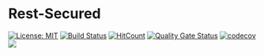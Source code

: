# Rest-Secured
[![License: MIT](https://img.shields.io/badge/License-MIT-yellow.svg)](https://opensource.org/licenses/MIT)
[![Build Status](https://travis-ci.org/codeyapa/Rest-Secured.svg?branch=master)](https://travis-ci.org/codeyapa/Rest-Secured)
[![HitCount](http://hits.dwyl.com/codeyapa/Rest-Secured.svg)](http://hits.dwyl.com/codeyapa/Rest-Secured)
[![Quality Gate Status](https://sonarcloud.io/api/project_badges/measure?project=codeyapa_Rest-Secured&metric=alert_status)](https://sonarcloud.io/dashboard?id=codeyapa_Rest-Secured)
[![codecov](https://codecov.io/gh/codeyapa/Rest-Secured/branch/master/graph/badge.svg)](https://codecov.io/gh/codeyapa/Rest-Secured)
[<img src="https://img.shields.io/badge/slack-@oresoftware/npp-yellow.svg?logo=slack">](https://codeyapa.slack.com/messages/CCAD1H94G)
